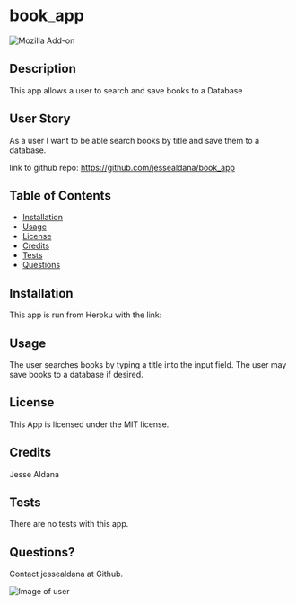 # book_app
  ![Mozilla Add-on](https://img.shields.io/amo/v/blue?color=blue&label=Bookt%20App&logoColor=white)
  
 ## Description
 
This app allows a user to search and save books to a Database

 ## User Story

As a user I want to be able search books by title and save them to a database.

link to github repo: https://github.com/jessealdana/book_app
 
 ## Table of Contents
  * [Installation](#Installation)
  * [Usage](#Usage)
  * [License](#license)
  * [Credits](#credits)
  * [Tests](#tests)
  * [Questions](#questions)
 ## Installation

This app is run from Heroku with the link:




 ## Usage
 
The user searches books by typing a title into the input field.  The user may save books to a database if desired.

 ## License
 
 This App is licensed under the MIT license.

 ## Credits
 
 Jesse Aldana

 ## Tests
 
 There are no tests with this app.

 ## Questions?
 
 Contact jessealdana at Github.
 
 ![Image of user](https://avatars0.githubusercontent.com/u/61436744?v=4)